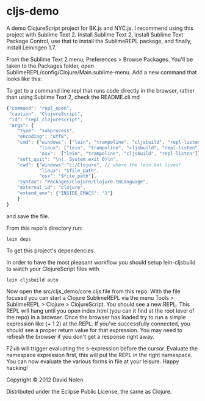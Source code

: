 # cljs-demo

A demo ClojureScript project for BK.js and NYC.js. I recommend using this project with Sublime Text 2.
Install Sublime Text 2, install Sublime Text Package Control, use that to install the SublimeREPL package, 
and finally, install Leiningen 1.7.

From the Sublime Text 2 menu, Preferences > Browse Packages. You'll be taken to the Packages folder, open
SublimeREPL/config/Clojure/Main.sublime-menu. Add a new command that looks like this:

To get to a command line repl that runs code directly in the browser, rather than using Sublime Text 2, check the README.cli.md

```javascript
{"command": "repl_open", 
 "caption": "ClojureScript",
 "id": "repl_clojurescript",
 "args": {
    "type": "subprocess",
    "encoding": "utf8",
    "cmd": {"windows": ["lein", "trampoline", "cljsbuild", "repl-listen"],
            "linux": ["lein", "trampoline", "cljsbuild", "repl-listen"],
            "osx":  ["lein", "trampoline", "cljsbuild", "repl-listen"]},
    "soft_quit": "\n(. System exit 0)\n",
    "cwd": {"windows":"c:/Clojure", // where the lein.bat lives!
            "linux": "$file_path",
            "osx": "$file_path"},
    "syntax": "Packages/Clojure/Clojure.tmLanguage",
    "external_id": "clojure",
    "extend_env": {"INSIDE_EMACS": "1"}
    }
}
```

and save the file.

From this repo's directory run:

```shell
lein deps
```

To get this project's dependencies.

In order to have the most pleasant workflow you should setup lein-cljsbuild to watch your ClojureScript files with

```shell
lein cljsbuild auto
```

Now open the src/cljs_demo/core.cljs file from this repo. With the file focused you can start a Clojure SublimeREPL via
the menu Tools > SublimeREPL > Clojure > ClojureScript. You should see a new REPL. This REPL will hang until you open
index.html (you can it find at the root level of the repo) in a browser. Once the browser has loaded try to run a simple
expression like (+ 1 2) at the REPL. If you've successfully connected, you should see a proper return value for that 
expression. You may need to refresh the browser if you don't get a response right away.

F2+b will trigger evaluating the s-expression before the cursor. Evaluate the namespace expression first, this will put
the REPL in the right namespace. You can now evaluate the various forms in file at your leisure. Happy hacking!

Copyright © 2012 David Nolen

Distributed under the Eclipse Public License, the same as Clojure.
